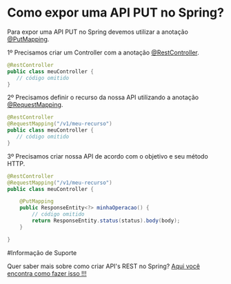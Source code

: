 # Como expor uma API PUT no Spring?

Para expor uma API PUT no Spring devemos utilizar a anotação [@PutMapping](https://docs.spring.io/spring-framework/docs/current/javadoc-api/org/springframework/web/bind/annotation/PutMapping.html).

1º Precisamos criar um Controller com a anotação [@RestController](https://docs.spring.io/spring/docs/current/javadoc-api/org/springframework/web/bind/annotation/RestController.html).

```java
@RestController
public class meuController {
   // código omitido
}
```

2º Precisamos definir o recurso da nossa API utilizando a anotação [@RequestMapping](https://docs.spring.io/spring/docs/current/javadoc-api/org/springframework/web/bind/annotation/RequestMapping.html).


```java
@RestController
@RequestMapping("/v1/meu-recurso")
public class meuController {
   // código omitido
}
```

3º Precisamos criar nossa API de acordo com o objetivo e seu método HTTP.

```java
@RestController
@RequestMapping("/v1/meu-recurso")
public class meuController {

    @PutMapping
    public ResponseEntity<?> minhaOperacao() {
        // código omitido
        return ResponseEntity.status(status).body(body);
    }

}
```

#Informação de Suporte

Quer saber mais sobre como criar API's REST no Spring? [Aqui você encontra como fazer isso !!!](https://spring.io/guides/gs/rest-service/)